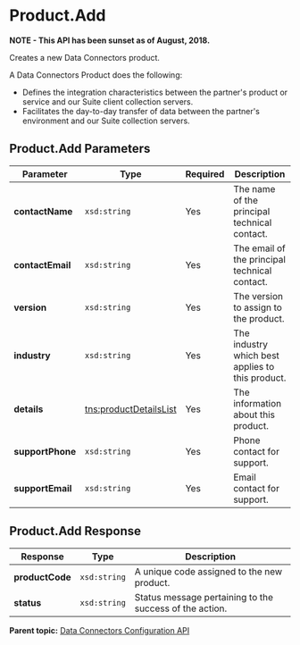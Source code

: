 # Product.Add

**NOTE - This API has been sunset as of August, 2018.**

Creates a new Data Connectors product.

A Data Connectors Product does the following:

-   Defines the integration characteristics between the partner's product or service and our Suite client collection servers.
-   Facilitates the day-to-day transfer of data between the partner's environment and our Suite collection servers.

## Product.Add Parameters

|Parameter|Type|Required|Description|
|---------|----|--------|-----------|
|**contactName** |`xsd:string` | Yes| The name of the principal technical contact.|
|**contactEmail** |`xsd:string` | Yes| The email of the principal technical contact.|
|**version** |`xsd:string` | Yes| The version to assign to the product.|
|**industry** |`xsd:string` | Yes| The industry which best applies to this product.|
|**details** |[tns:productDetailsList](../../data_types/r_datatype_productDetailsList.md#) | Yes| The information about this product.|
|**supportPhone** |`xsd:string` | Yes| Phone contact for support.|
|**supportEmail** |`xsd:string` | Yes| Email contact for support.|

## Product.Add Response

|Response|Type|Description|
|--------|----|-----------|
|**productCode** |`xsd:string` | A unique code assigned to the new product.|
|**status** |`xsd:string` | Status message pertaining to the success of the action.|

**Parent topic:** [Data Connectors Configuration API](../../Genesis_API/config_api/c_genesis_api_config.md)

